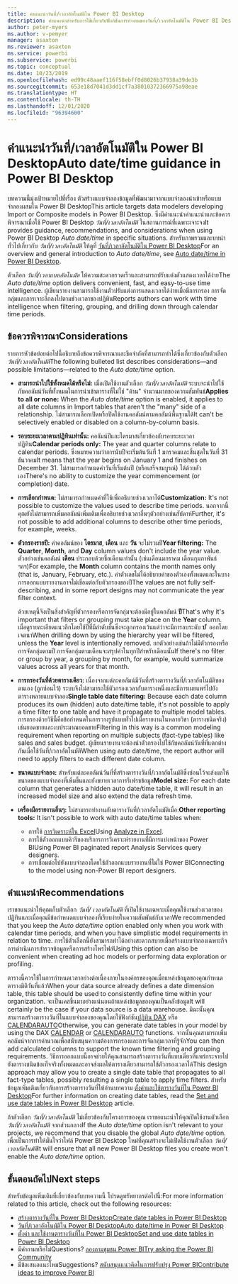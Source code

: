 ```yaml
---
title: คำแนะนำวันที่/เวลาอัตโนมัติใน Power BI Desktop
description: คำแนะนำสำหรับการใช้เกี่ยวกับฟังก์ชันการทำงานของวันที่/เวลาอัตโนมัติใน Power BI Desktop
author: peter-myers
ms.author: v-pemyer
manager: asaxton
ms.reviewer: asaxton
ms.service: powerbi
ms.subservice: powerbi
ms.topic: conceptual
ms.date: 10/23/2019
ms.openlocfilehash: ed99c48aaef116f58ebff0d8026b37938a39de3b
ms.sourcegitcommit: 653e18d7041d3dd1cf7a38010372366975a98eae
ms.translationtype: HT
ms.contentlocale: th-TH
ms.lasthandoff: 12/01/2020
ms.locfileid: "96394600"
---
```

# <a name="auto-datetime-guidance-in-power-bi-desktop"></a><span data-ttu-id="99aea-103">คำแนะนำวันที่/เวลาอัตโนมัติใน Power BI Desktop</span><span class="sxs-lookup"><span data-stu-id="99aea-103">Auto date/time guidance in Power BI Desktop</span></span>

<span data-ttu-id="99aea-104">บทความนี้มุ่งเป้าหมายไปที่เรื่อง ตัวสร้างแบบจำลองข้อมูลที่พัฒนามาจากแบบจำลองนำเข้าหรือแบบจำลองผสมใน Power BI Desktop</span><span class="sxs-lookup"><span data-stu-id="99aea-104">This article targets data modelers developing Import or Composite models in Power BI Desktop.</span></span> <span data-ttu-id="99aea-105">ซึ่งมีคำแนะนำคำแนะนำและข้อควรพิจารณาเมื่อใช้ Power BI Desktop _วันที่/เวลาอัตโนมัติ_ ในสถานการณ์ที่เฉพาะเจาะจง</span><span class="sxs-lookup"><span data-stu-id="99aea-105">It provides guidance, recommendations, and considerations when using Power BI Desktop _Auto date/time_ in specific situations.</span></span> <span data-ttu-id="99aea-106">สำหรับภาพรวมและบทนำทั่วไปเกี่ยวกับ _วันที่/เวลาอัตโนมัติ_ ให้ดูที่ [วันที่/เวลาอัตโนมัติใน Power BI Desktop](../transform-model/desktop-auto-date-time.md)</span><span class="sxs-lookup"><span data-stu-id="99aea-106">For an overview and general introduction to _Auto date/time_, see [Auto date/time in Power BI Desktop](../transform-model/desktop-auto-date-time.md).</span></span>

<span data-ttu-id="99aea-107">ตัวเลือก _วันที่/เวลาแบบอัตโนมัต_ ให้ความสะดวกรวดเร็วและสามารถปรับแต่งตัวแสดงเวลาได้ง่าย</span><span class="sxs-lookup"><span data-stu-id="99aea-107">The _Auto date/time_ option delivers convenient, fast, and easy-to-use time intelligence.</span></span> <span data-ttu-id="99aea-108">ผู้เขียนรายงานสามารถใช้งานตัวปรับแต่งการแสดงเวลาได้ง่ายเมื่อมีการกรอง การจัดกลุ่มและการเจาะลึกลงไปตามช่วงเวลาของปฏิทิน</span><span class="sxs-lookup"><span data-stu-id="99aea-108">Reports authors can work with time intelligence when filtering, grouping, and drilling down through calendar time periods.</span></span>

## <a name="considerations"></a><span data-ttu-id="99aea-109">ข้อควรพิจารณา</span><span class="sxs-lookup"><span data-stu-id="99aea-109">Considerations</span></span>

<span data-ttu-id="99aea-110">รายการหัวข้อย่อยต่อไปนี้อธิบายถึงข้อควรพิจารณาและขีดจำกัดที่สามารถทำได้ซึ่งเกี่ยวข้องกับตัวเลือก _วันที่/เวลาอัตโนมัติ_</span><span class="sxs-lookup"><span data-stu-id="99aea-110">The following bulleted list describes considerations—and possible limitations—related to the _Auto date/time_ option.</span></span>

- <span data-ttu-id="99aea-111">**สามารถนำไปใช้ทั้งหมดได้หรือไม่:** เมื่อเปิดใช้งานตัวเลือก _วันที่/เวลาอัตโนมัติ_ ระบบจะนำไปใช้กับคอลัมน์วันที่ทั้งหมดในการนำเข้าตารางที่ไม่ใช่ &quot;ด้าน&quot; จำนวนมากของความสัมพันธ์</span><span class="sxs-lookup"><span data-stu-id="99aea-111">**Applies to all or none:** When the _Auto date/time_ option is enabled, it applies to all date columns in Import tables that aren't the &quot;many&quot; side of a relationship.</span></span> <span data-ttu-id="99aea-112">ไม่สามารถเลือกเปิดหรือปิดใช้งานคอลัมน์ตามคอลัมน์พื้นฐานได้</span><span class="sxs-lookup"><span data-stu-id="99aea-112">It can't be selectively enabled or disabled on a column-by-column basis.</span></span>
- <span data-ttu-id="99aea-113">**รอบระยะเวลาตามปฏิทินเท่านั้น:** คอลัมน์ปีและไตรมาสเกี่ยวข้องกับรอบระยะเวลาปฏิทิน</span><span class="sxs-lookup"><span data-stu-id="99aea-113">**Calendar periods only:** The year and quarter columns relate to calendar periods.</span></span> <span data-ttu-id="99aea-114">ซึ่งหมายความว่าการนับปีจะเริ่มต้นวันที่ 1 มกราคมและสิ้นสุดในวันที่ 31 ธันวาคม</span><span class="sxs-lookup"><span data-stu-id="99aea-114">It means that the year begins on January 1 and finishes on December 31.</span></span> <span data-ttu-id="99aea-115">ไม่สามารถกำหนดค่าวันที่เริ่มต้นปี (หรือเสร็จสมบูรณ์) ได้ด้วยตัวเอง</span><span class="sxs-lookup"><span data-stu-id="99aea-115">There's no ability to customize the year commencement (or completion) date.</span></span>
- <span data-ttu-id="99aea-116">**การเลือกกำหนด:** ไม่สามารถกำหนดค่าที่ใช้เพื่ออธิบายช่วงเวลาได้</span><span class="sxs-lookup"><span data-stu-id="99aea-116">**Customization:** It's not possible to customize the values used to describe time periods.</span></span> <span data-ttu-id="99aea-117">นอกจากนี้คุณยังไม่สามารถเพิ่มคอลัมน์เพิ่มเติมเพื่ออธิบายช่วงเวลาอื่นๆตัวอย่างเช่นสัปดาห์</span><span class="sxs-lookup"><span data-stu-id="99aea-117">Further, it's not possible to add additional columns to describe other time periods, for example, weeks.</span></span>
- <span data-ttu-id="99aea-118">**ตัวกรองรายปี:** ค่าคอลัมน์ของ **ไตรมาส**, **เดือน** และ **วัน** จะไม่รวมปี</span><span class="sxs-lookup"><span data-stu-id="99aea-118">**Year filtering:** The **Quarter**, **Month**, and **Day** column values don't include the year value.</span></span> <span data-ttu-id="99aea-119">ตัวอย่างเช่นคอลัมน์ **เดือน** ประกอบด้วยชื่อเดือนเท่านั้น (เช่นเดือนมกราคม เดือนกุมภาพันธ์ ฯลฯ)</span><span class="sxs-lookup"><span data-stu-id="99aea-119">For example, the **Month** column contains the month names only (that is, January, February, etc.).</span></span> <span data-ttu-id="99aea-120">ค่าตัวเลขไม่ได้อธิบายค่าของตัวเองทั้งหมดและในบางการออกแบบรายงานอาจไม่เชื่อมต่อกับตัวกรองของปี</span><span class="sxs-lookup"><span data-stu-id="99aea-120">The values are not fully self-describing, and in some report designs may not communicate the year filter context.</span></span>

    <span data-ttu-id="99aea-121">ด้วยเหตุนี้จึงเป็นสิ่งสำคัญที่ตัวกรองหรือการจัดกลุ่มจะต้องมีอยู่ในคอลัมน์ **ปี**</span><span class="sxs-lookup"><span data-stu-id="99aea-121">That's why it's important that filters or grouping must take place on the **Year** column.</span></span> <span data-ttu-id="99aea-122">เมื่อดูรายละเอียดแนวลึกโดยใช้ปีที่มีลำดับชั้นซึ่งจะถูกกรองเว้นแต่ว่าจะมีการลบระดับ **ป** ี ออกโดยเจตนา</span><span class="sxs-lookup"><span data-stu-id="99aea-122">When drilling down by using the hierarchy year will be filtered, unless the **Year** level is intentionally removed.</span></span> <span data-ttu-id="99aea-123">ยกตัวอย่างเช่นถ้าไม่มีตัวกรองหรือการจัดกลุ่มตามปี การจัดกลุ่มตามเดือนจะสรุปค่าในทุกปีสำหรับเดือนนั้น</span><span class="sxs-lookup"><span data-stu-id="99aea-123">If there's no filter or group by year, a grouping by month, for example, would summarize values across all years for that month.</span></span>
- <span data-ttu-id="99aea-124">**การกรองวันที่ด้วยตารางเดียว:** เนื่องจากแต่ละคอลัมน์มีวันที่สร้างตารางวันที่/เวลาอัตโนมัติของตนเอง (ถูกซ่อนไว้) ระบบจึงไม่สามารถใช้ตัวกรองเวลากับตารางหนึ่งและมีการเผยแพร่ไปยังตารางหลายแบบจำลอง</span><span class="sxs-lookup"><span data-stu-id="99aea-124">**Single table date filtering:** Because each date column produces its own (hidden) auto date/time table, it's not possible to apply a time filter to one table and have it propagate to multiple model tables.</span></span> <span data-ttu-id="99aea-125">การกรองด้วยวิธีนี้คือข้อกำหนดในการวางรูปแบบทั่วไปเมื่อรายงานในหลายวิชา (ตารางชนิดจริง) เช่นยอดขายและงบประมาณยอดขาย</span><span class="sxs-lookup"><span data-stu-id="99aea-125">Filtering in this way is a common modeling requirement when reporting on multiple subjects (fact-type tables) like sales and sales budget.</span></span> <span data-ttu-id="99aea-126">ผู้เขียนรายงานจะต้องนำตัวกรองไปใช้กับคอลัมน์วันที่ที่แตกต่างกันเมื่อใช้วันที่/เวลาอัตโนมัติ</span><span class="sxs-lookup"><span data-stu-id="99aea-126">When using auto date/time, the report author will need to apply filters to each different date column.</span></span>
- <span data-ttu-id="99aea-127">**ขนาดแบบจำลอง:** สำหรับแต่ละคอลัมน์วันที่ที่สร้างตารางวันที่/เวลาอัตโนมัติซึ่งซ่อนไว้จะส่งผลให้ขนาดของแบบจำลองที่เพิ่มขึ้นและยังขยายเวลาการรีเฟรชข้อมูล</span><span class="sxs-lookup"><span data-stu-id="99aea-127">**Model size:** For each date column that generates a hidden auto date/time table, it will result in an increased model size and also extend the data refresh time.</span></span>
- <span data-ttu-id="99aea-128">**เครื่องมือรายงานอื่นๆ:** ไม่สามารถทำงานกับตารางวันที่/เวลาอัตโนมัติเมื่อ:</span><span class="sxs-lookup"><span data-stu-id="99aea-128">**Other reporting tools:** It isn't possible to work with auto date/time tables when:</span></span>
  - <span data-ttu-id="99aea-129">การใช้ [การวิเคราะห์ใน Excel](../collaborate-share/service-analyze-in-excel.md)</span><span class="sxs-lookup"><span data-stu-id="99aea-129">Using [Analyze in Excel](../collaborate-share/service-analyze-in-excel.md).</span></span>
  - <span data-ttu-id="99aea-130">การใช้ตัวออกแบบคิวรีของบริการการวิเคราะห์รายงานที่มีการแบ่งหน้าของ Power BI</span><span class="sxs-lookup"><span data-stu-id="99aea-130">Using Power BI paginated report Analysis Services query designers.</span></span>
  - <span data-ttu-id="99aea-131">การเชื่อมต่อไปยังแบบจำลองโดยใช้ตัวออกแบบรายงานที่ไม่ใช่ Power BI</span><span class="sxs-lookup"><span data-stu-id="99aea-131">Connecting to the model using non-Power BI report designers.</span></span>

## <a name="recommendations"></a><span data-ttu-id="99aea-132">คำแนะนำ</span><span class="sxs-lookup"><span data-stu-id="99aea-132">Recommendations</span></span>

<span data-ttu-id="99aea-133">เราขอแนะนำให้คุณเก็บตัวเลือก _วันที่/ เวลาอัตโนมัติ_ ที่เปิดใช้งานเฉพาะเมื่อคุณใช้งานช่วงเวลาของปฏิทินและเมื่อคุณมีข้อกำหนดแบบจำลองที่เรียบง่ายในความสัมพันธ์กับเวลา</span><span class="sxs-lookup"><span data-stu-id="99aea-133">We recommended that you keep the _Auto date/time_ option enabled only when you work with calendar time periods, and when you have simplistic model requirements in relation to time.</span></span> <span data-ttu-id="99aea-134">การใช้ตัวเลือกนี้ยังสามารถทำได้อย่างสะดวกสบายเมื่อสร้างแบบจำลองเฉพาะกิจ การดำเนินการสำรวจข้อมูลหรือการสร้างโพรไฟล์</span><span class="sxs-lookup"><span data-stu-id="99aea-134">Using this option can also be convenient when creating ad hoc models or performing data exploration or profiling.</span></span>

<span data-ttu-id="99aea-135">ตารางนี้ควรใช้ในการกำหนดเวลาอย่างต่อเนื่องภายในองค์กรของคุณเมื่อแหล่งข้อมูลของคุณกำหนดตารางมิติวันที่แล้ว</span><span class="sxs-lookup"><span data-stu-id="99aea-135">When your data source already defines a date dimension table, this table should be used to consistently define time within your organization.</span></span> <span data-ttu-id="99aea-136">จะเป็นเคสขึ้นมาอย่างแน่นอนถ้าแหล่งข้อมูลของคุณเป็นคลังข้อมูล</span><span class="sxs-lookup"><span data-stu-id="99aea-136">It will certainly be the case if your data source is a data warehouse.</span></span> <span data-ttu-id="99aea-137">มิฉะนั้นคุณสามารถสร้างตารางวันที่ในแบบจำลองของคุณโดยใช้ฟังก์ชัน[ปฏิทิน DAX](/dax/calendar-function-dax)  หรือ [CALENDARAUTO](/dax/calendarauto-function-dax)</span><span class="sxs-lookup"><span data-stu-id="99aea-137">Otherwise, you can generate date tables in your model by using the DAX [CALENDAR](/dax/calendar-function-dax) or [CALENDARAUTO](/dax/calendarauto-function-dax) functions.</span></span> <span data-ttu-id="99aea-138">จากนั้นคุณสามารถเพิ่มคอลัมน์จากการคำนวณเพื่อสนับสนุนความต้องการกรองและการจัดกลุ่มเวลาที่รู้จัก</span><span class="sxs-lookup"><span data-stu-id="99aea-138">You can then add calculated columns to support the known time filtering and grouping requirements.</span></span> <span data-ttu-id="99aea-139">วิธีการออกแบบนี้อาจช่วยให้คุณสามารถสร้างตารางวันที่แบบเดี่ยวที่แพร่กระจายไปยังตารางชนิดข้อเท็จจริงทั้งหมดและอาจส่งผลให้ตารางเดียวสามารถใช้ตัวกรองเวลาได้</span><span class="sxs-lookup"><span data-stu-id="99aea-139">This design approach may allow you to create a single date table that propagates to all fact-type tables, possibly resulting a single table to apply time filters.</span></span> <span data-ttu-id="99aea-140">สำหรับข้อมูลเพิ่มเติมเกี่ยวกับการสร้างตารางวันที่ให้อ่านบทความ [ตั้งค่าและใช้ตารางวันที่ใน Power BI Desktop](../transform-model/desktop-date-tables.md)</span><span class="sxs-lookup"><span data-stu-id="99aea-140">For further information on creating date tables, read the [Set and use date tables in Power BI Desktop](../transform-model/desktop-date-tables.md) article.</span></span>

<span data-ttu-id="99aea-141">ถ้าตัวเลือก _วันที่/เวลาอัตโนมัติ_ ไม่เกี่ยวข้องกับโครงการของคุณ เราขอแนะนำให้คุณปิดใช้งานตัวเลือก _วันที่/เวลาอัตโนมัติ_ จากส่วนกลาง</span><span class="sxs-lookup"><span data-stu-id="99aea-141">If the _Auto date/time_ option isn't relevant to your projects, we recommend that you disable the global _Auto date/time_ option.</span></span> <span data-ttu-id="99aea-142">เพื่อเป็นการทำให้มั่นใจว่าไฟล์ Power BI Desktop ใหม่ที่คุณสร้างจะไม่เปิดใช้งานตัวเลือก _วันที่/เวลาอัตโนมัติ_</span><span class="sxs-lookup"><span data-stu-id="99aea-142">It will ensure that all new Power BI Desktop files you create won't enable the _Auto date/time_ option.</span></span>

## <a name="next-steps"></a><span data-ttu-id="99aea-143">ขั้นตอนถัดไป</span><span class="sxs-lookup"><span data-stu-id="99aea-143">Next steps</span></span>

<span data-ttu-id="99aea-144">สำหรับข้อมูลเพิ่มเติมที่เกี่ยวข้องกับบทความนี้ โปรดดูทรัพยากรต่อไปนี้:</span><span class="sxs-lookup"><span data-stu-id="99aea-144">For more information related to this article, check out the following resources:</span></span>

- [<span data-ttu-id="99aea-145">สร้างตารางวันที่ใน Power BI Desktop</span><span class="sxs-lookup"><span data-stu-id="99aea-145">Create date tables in Power BI Desktop</span></span>](model-date-tables.md)
- [<span data-ttu-id="99aea-146">วันที่/เวลาอัตโนมัติใน Power BI Desktop</span><span class="sxs-lookup"><span data-stu-id="99aea-146">Auto date/time in Power BI Desktop</span></span>](../transform-model/desktop-auto-date-time.md)
- [<span data-ttu-id="99aea-147">ตั้งค่า และใช้งานตารางวันที่ใน Power BI Desktop</span><span class="sxs-lookup"><span data-stu-id="99aea-147">Set and use date tables in Power BI Desktop</span></span>](../transform-model/desktop-date-tables.md)
- <span data-ttu-id="99aea-148">มีคำถามหรือไม่</span><span class="sxs-lookup"><span data-stu-id="99aea-148">Questions?</span></span> [<span data-ttu-id="99aea-149">ลองถามชุมชน Power BI</span><span class="sxs-lookup"><span data-stu-id="99aea-149">Try asking the Power BI Community</span></span>](https://community.powerbi.com/)
- <span data-ttu-id="99aea-150">มีข้อเสนอแนะไหม</span><span class="sxs-lookup"><span data-stu-id="99aea-150">Suggestions?</span></span> [<span data-ttu-id="99aea-151">สนับสนุนแนวคิดในการปรับปรุง Power BI</span><span class="sxs-lookup"><span data-stu-id="99aea-151">Contribute ideas to improve Power BI</span></span>](https://ideas.powerbi.com/)
